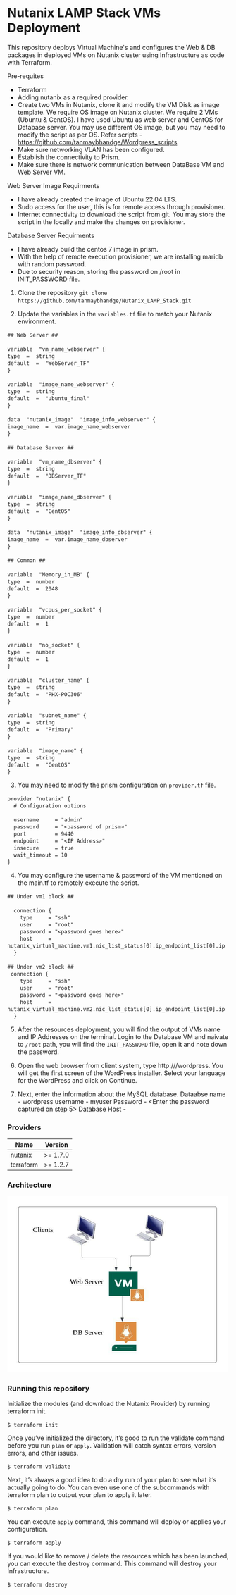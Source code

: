 # Nutanix LAMP Stack VMs Deployment


This repository deploys Virtual Machine's and configures the Web & DB packages in deployed VMs on Nutanix cluster using Infrastructure as code with Terraform.

Pre-requites

- Terraform
- Adding nutanix as a required provider.
- Create two VMs in Nutanix, clone it and modify the VM Disk as image template. We require OS image on Nutanix cluster. We require 2 VMs (Ubuntu & CentOS). I have used Ubuntu as web server and CentOS for Database server. You may use different OS image, but you may need to modify the script as per OS. Refer scripts - https://github.com/tanmaybhandge/Wordpress_scripts
- Make sure networking VLAN has been configured.
- Establish the connectivity to Prism.
- Make sure there is network communication between DataBase VM and Web Server VM.


Web Server Image Requirments
- I have already created the image of Ubuntu 22.04 LTS.
- Sudo access for the user, this is for remote access through provisioner.
- Internet connectivity to download the script from git. You may store the script in the locally and make the changes on provisioner.


Database Server Requirments
- I have already build the centos 7 image in prism.
- With the help of remote execution provisioner, we are installing maridb with random password.
- Due to security reason, storing the password on /root in INIT_PASSWORD file.

1. Clone the repository
```git clone https://github.com/tanmaybhandge/Nutanix_LAMP_Stack.git```

2. Update the variables in the  `variables.tf`  file to match your Nutanix environment.
```hcl
## Web Server ##

variable  "vm_name_webserver" {
type  =  string
default  =  "WebServer_TF"
}

variable  "image_name_webserver" {
type  =  string
default  =  "ubuntu_final"
}

data  "nutanix_image"  "image_info_webserver" {
image_name  =  var.image_name_webserver
}

## Database Server ##

variable  "vm_name_dbserver" {
type  =  string
default  =  "DBServer_TF"
}

variable  "image_name_dbserver" {
type  =  string
default  =  "CentOS"
}

data  "nutanix_image"  "image_info_dbserver" {
image_name  =  var.image_name_dbserver
}

## Common ##

variable  "Memory_in_MB" {
type  =  number
default  =  2048
}

variable  "vcpus_per_socket" {
type  =  number
default  =  1
}

variable  "no_socket" {
type  =  number
default  =  1
}

variable  "cluster_name" {
type  =  string
default  =  "PHX-POC306"
}

variable  "subnet_name" {
type  =  string
default  =  "Primary"
}

variable  "image_name" {
type  =  string
default  =  "CentOS"
}
```
3. You may need to modify the prism configuration on ```provider.tf``` file.

```hcl
provider "nutanix" {
  # Configuration options

  username     = "admin"
  password     = "<password of prism>"
  port         = 9440
  endpoint     = "<IP Address>"
  insecure     = true
  wait_timeout = 10
}
```

4. You may configure the username & password of the VM mentioned on the main.tf to remotely execute the script.
```hcl
## Under vm1 block ##

  connection {
    type     = "ssh"
    user     = "root"
    password = "<password goes here>"
    host     = nutanix_virtual_machine.vm1.nic_list_status[0].ip_endpoint_list[0].ip
  }

## Under vm2 block ##
 connection {
    type     = "ssh"
    user     = "root"
    password = "<password goes here>"
    host     = nutanix_virtual_machine.vm2.nic_list_status[0].ip_endpoint_list[0].ip
  }
```

5. After the resources deployment, you will find the output of VMs name and IP Addresses on the terminal. Login to the Database VM and naivate to ```/root``` path, you will find the ```INIT_PASSWORD``` file, open it and note down the password.

6. Open the web browser from client system, type http://<IP address of the web server>/wordpress. You will get the first screen of the WordPress installer. Select your language for the WordPress and click on Continue.

7. Next, enter the information about the MySQL database.
    Dataabse name - wordpress
    username - myuser
    Password - <Enter the password captured on step 5>
    Database Host - <Paste the IP address of Database VM>
  
### Providers

| Name | Version |
|------|---------|
nutanix | >= 1.7.0
terraform | >= 1.2.7

### Architecture

<img src="https://github.com/tanmaybhandge/Nutanix_LAMP_Stack/blob/main/DB%20%26%20Application.jpeg" width="500" height="400">

### Running this repository
Initialize the modules (and download the Nutanix Provider) by running terraform init.

    $ terraform init

Once you’ve initialized the directory, it’s good to run the validate command before you run ```plan``` or ```apply```. Validation will catch syntax errors, version errors, and other issues.
    
    $ terraform validate

Next, it’s always a good idea to do a dry run of your plan to see what it’s actually going to do. You can even use one of the subcommands with terraform plan to output your plan to apply it later.

    $ terraform plan

You can execute ```apply``` command, this command will deploy or applies your configuration.

    $ terraform apply

If you would like to remove / delete the resources which has been launched, you can execute the destroy command. This command will destroy your Infrastructure.

    $ terraform destroy
   

